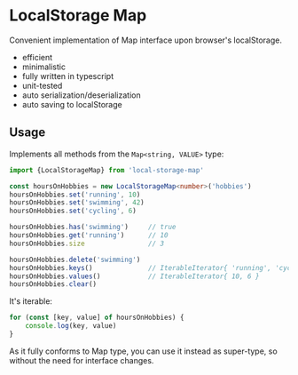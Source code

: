 # LocalStorage Map

Convenient implementation of Map interface upon browser's localStorage.

- efficient
- minimalistic
- fully written in typescript
- unit-tested
- auto serialization/deserialization
- auto saving to localStorage

## Usage

Implements all methods from the `Map<string, VALUE>` type:

```typescript
import {LocalStorageMap} from 'local-storage-map'

const hoursOnHobbies = new LocalStorageMap<number>('hobbies')
hoursOnHobbies.set('running', 10)
hoursOnHobbies.set('swimming', 42)
hoursOnHobbies.set('cycling', 6)

hoursOnHobbies.has('swimming')     // true
hoursOnHobbies.get('running')      // 10
hoursOnHobbies.size                // 3

hoursOnHobbies.delete('swimming')
hoursOnHobbies.keys()              // IterableIterator{ 'running', 'cycling' }
hoursOnHobbies.values()            // IterableIterator{ 10, 6 }
hoursOnHobbies.clear()
```

It's iterable:

```typescript
for (const [key, value] of hoursOnHobbies) {
    console.log(key, value)
}
```

As it fully conforms to Map type, you can use it instead as super-type, so without the need for interface changes.
